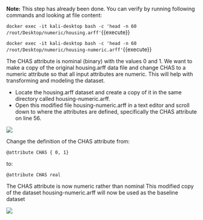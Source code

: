 **Note:** This step has already been done. You can verify by running following commands and looking at file content:

`docker exec -it kali-desktop bash -c 'head -n 60 /root/Desktop/numeric/housing.arff'`{{execute}}

`docker exec -it kali-desktop bash -c 'head -n 60 /root/Desktop/numeric/housing-numeric.arff'`{{execute}}

The CHAS attribute is nominal (binary) with the values 0 and 1. We want to make a copy of
the original housing.arff data file and change CHAS to a numeric attribute so that all input
attributes are numeric. This will help with transforming and modeling the dataset.
- Locate the housing.arff dataset and create a copy of it in the same directory called
housing-numeric.arff.
- Open this modified file housing-numeric.arff in a text editor and scroll down to where
the attributes are defined, specifically the CHAS attribute on line 56.

![](https://github.com/fenago/katacoda-scenarios/raw/master/machine-learning-mastery-weka/machine-learning-mastery-weka-chapter-25/steps/images/159.png)

Change the definition of the CHAS attribute from:

```
@attribute CHAS { 0, 1}
```

to:

```
@attribute CHAS real
```

The CHAS attribute is now numeric rather than nominal This modified copy of the dataset
housing-numeric.arff will now be used as the baseline dataset

![](https://github.com/fenago/katacoda-scenarios/raw/master/machine-learning-mastery-weka/machine-learning-mastery-weka-chapter-25/steps/images/160.png)